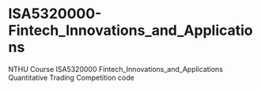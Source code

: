 # ISA5320000-Fintech_Innovations_and_Applications
NTHU Course ISA5320000 Fintech_Innovations_and_Applications Quantitative Trading Competition code
